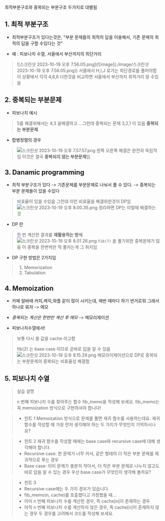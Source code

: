최적부분구조와 중복되는 부분구조 두가지로 대별됨

## 1. 최적 부분구조

- 최적부분구조가 있다는것은, "부분 문제들의 최적의 답을 이용해서, 기존 문제의 최적의 답을 구할 수있다는 것"


- 예 : 피보나치 수열, 서울에서 부산까지의 최단거리
> ![스크린샷 2023-10-19 오후 7.56.05.png](![image](./image/스크린샷 2023-10-19 오후 7.56.05.png))
> 서울에서 H,I,J 로가는 최단경로를 풀어야함
> 이 상황에서 각각 4,6,8 더한것을 비교하면 서울에서 부산까지 최적거리 알 수있음


## 2. 중복되는 부분문제

- 피보나치 예시
> 5를 해결위해서는 4,3 을해결하고....그런데 중복되는 문제 3,2,1 이 있음 
> **중복되는 부분문제**


- 합병정렬의 경우
> ![스크린샷 2023-10-19 오후 7.57.57.png](..%2F..%2F..%2F..%2F..%2F..%2F..%2Fvar%2Ffolders%2Fty%2Fy6_xq5fs3wng_7n74vfny27m0000gn%2FT%2FTemporaryItems%2FNSIRD_screencaptureui_aBYBj6%2F%EC%8A%A4%ED%81%AC%EB%A6%B0%EC%83%B7%202023-10-19%20%EC%98%A4%ED%9B%84%207.57.57.png)
> 왼쪽 오른쪽 해결은 완전히 독립적임
> 이것은 결국 **중복되지 않는 부분문제**임

## 3. Danamic programming

- 최적 부분구조가 있다 -> 기존문제를 부분문제로 나눠서 풀 수 있다. -> 중복되는 부분 문제들이 있을 수있다
> 비효율이 있을 수있음 
> 그런데 이런 비효율을 해결위한것이 DP임
> ![스크린샷 2023-10-19 오후 8.00.35.png](..%2F..%2F..%2F..%2F..%2F..%2F..%2Fvar%2Ffolders%2Fty%2Fy6_xq5fs3wng_7n74vfny27m0000gn%2FT%2FTemporaryItems%2FNSIRD_screencaptureui_4biFX7%2F%EC%8A%A4%ED%81%AC%EB%A6%B0%EC%83%B7%202023-10-19%20%EC%98%A4%ED%9B%84%208.00.35.png)
> 정리하면 DP는 이럴때 해결하는 것

- DP 란
> 한 번 계산한 결과를 **재활용하는 방식**
> ![스크린샷 2023-10-19 오후 8.01.26.png](..%2F..%2F..%2F..%2F..%2F..%2F..%2Fvar%2Ffolders%2Fty%2Fy6_xq5fs3wng_7n74vfny27m0000gn%2FT%2FTemporaryItems%2FNSIRD_screencaptureui_UxCGQa%2F%EC%8A%A4%ED%81%AC%EB%A6%B0%EC%83%B7%202023-10-19%20%EC%98%A4%ED%9B%84%208.01.26.png)
> ```fib(7)``` 을 풀기위한 중복문제가 많음
> 이 중복을 한번씩만 딱 풀자는게 그 취지임 

- DP 구현 방법은 2가지임
> 1. Memorization
> 2. Tabulation

## 4. Memoization

- 카페 알바때 커피,케익,와플 같이 많이 시키는데, 매번 때마다 하기 번거로워 그래서 하나로 묶자 -> 메모
- *중복되는 계산은 한번만 계산 후 메모* -> 메모리제이션

- 피보나치수열에서!
> 보통 다시 쓸 값을 cache 라고함
> 
> fib(2) 는 base case 이므로 곧바로 답을 알 수 있음
> ![스크린샷 2023-10-19 오후 8.15.29.png](..%2F..%2F..%2F..%2F..%2F..%2F..%2Fvar%2Ffolders%2Fty%2Fy6_xq5fs3wng_7n74vfny27m0000gn%2FT%2FTemporaryItems%2FNSIRD_screencaptureui_B9wWPu%2F%EC%8A%A4%ED%81%AC%EB%A6%B0%EC%83%B7%202023-10-19%20%EC%98%A4%ED%9B%84%208.15.29.png)
> 메모라이제이션으로 DP로 중복되는 부분문제의 중복되는 비효율성 해결함


## 5. 피보나치 수열
> 실습 설명
> 
> 
> n 번째 피보나치 수를 찾아주는 함수 fib_memo을 작성해 보세요.
> fib_memo는 꼭 memoization 방식으로 구현하셔야 합니다!
> 

> - 힌트 1
> Memoization 방식으로 문제를 풀면 재귀 함수를 사용하는데요. 재귀 함수를 작성할 때 가장 먼저 생각해야 하는 두 가지가 무엇인지 기억하시나요?

> - 힌트 2
> 재귀 함수를 작성할 때에는 base case와 recursive case에 대해 생각해야 합니다.
> - Recursive case: 현 문제가 너무 커서, 같은 형태의 더 작은 부분 문제를 재귀적으로 푸는 경우
> - Base case: 이미 문제가 충분히 작아서, 더 작은 부분 문제로 나누지 않고도 바로 답을 알 수 있는 경우
우선 base case가 무엇인지 생각해 볼까요?


> - 힌트 3
> - Recursive case에는 두 가지 경우가 있습니다.
> - fib_memo(n, cache)를 호출했다고 가정했을 때…
> - 이미 n 번째 피보나치 수를 계산한 경우, 즉 cache[n]이 존재하는 경우
> - 아직 n 번째 피보나치 수를 계산하지 않은 경우, 즉 cache[n]이 존재하지 않는 경우
두 경우를 고려해서 코드를 작성해 보세요.







